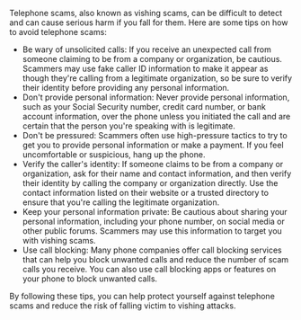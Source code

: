 Telephone scams, also known as vishing scams, can be difficult to detect and can cause serious harm if you fall for them. Here are some tips on how to avoid telephone scams:

- Be wary of unsolicited calls: If you receive an unexpected call from someone claiming to be from a company or organization, be cautious. Scammers may use fake caller ID information to make it appear as though they're calling from a legitimate organization, so be sure to verify their identity before providing any personal information.  
- Don't provide personal information: Never provide personal information, such as your Social Security number, credit card number, or bank account information, over the phone unless you initiated the call and are certain that the person you're speaking with is legitimate.  
- Don't be pressured: Scammers often use high-pressure tactics to try to get you to provide personal information or make a payment. If you feel uncomfortable or suspicious, hang up the phone.  
- Verify the caller's identity: If someone claims to be from a company or organization, ask for their name and contact information, and then verify their identity by calling the company or organization directly. Use the contact information listed on their website or a trusted directory to ensure that you're calling the legitimate organization.  
- Keep your personal information private: Be cautious about sharing your personal information, including your phone number, on social media or other public forums. Scammers may use this information to target you with vishing scams.  
- Use call blocking: Many phone companies offer call blocking services that can help you block unwanted calls and reduce the number of scam calls you receive. You can also use call blocking apps or features on your phone to block unwanted calls.  

By following these tips, you can help protect yourself against telephone scams and reduce the risk of falling victim to vishing attacks.